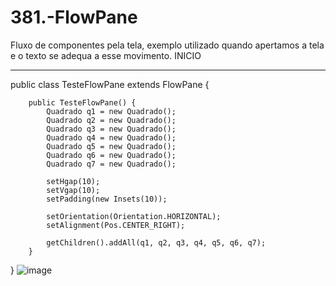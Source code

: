 # 381.-FlowPane
Fluxo de componentes pela tela, exemplo utilizado quando apertamos a tela e o texto se adequa a esse movimento.
INICIO
_______________________________
public class TesteFlowPane extends FlowPane {

		public TesteFlowPane() {
			Quadrado q1 = new Quadrado();
			Quadrado q2 = new Quadrado();
			Quadrado q3 = new Quadrado();
			Quadrado q4 = new Quadrado();
			Quadrado q5 = new Quadrado();
			Quadrado q6 = new Quadrado();
			Quadrado q7 = new Quadrado();
			
			setHgap(10);
			setVgap(10);
			setPadding(new Insets(10));
			
			setOrientation(Orientation.HORIZONTAL);
			setAlignment(Pos.CENTER_RIGHT);
			
			getChildren().addAll(q1, q2, q3, q4, q5, q6, q7);
		}
}
![image](https://user-images.githubusercontent.com/95525963/153510300-e08ac163-6a21-4d83-bf82-60fc0492f635.png)


